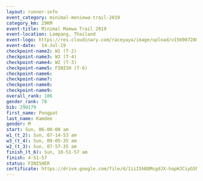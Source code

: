 ```yaml
---
layout: runner-info 
event_category: minimal-meniewa-trail-2019 
category_km: 29KM 
event-title: Minimal Maewa Trail 2019 
event-location: Lampang, Thailand 
event-logo: https://res.cloudinary.com/raceyaya/image/upload/v1569072805/logo/minimal-trail_ktnvsp.jpg 
event-date:  14-Jul-19 
checkpoint-name2: W1 (T-2) 
checkpoint-name3: W3 (T-4) 
checkpoint-name4: W2 (T-3) 
checkpoint-name5: FINISH (T-6) 
checkpoint-name6: 
checkpoint-name7: 
checkpoint-name8: 
checkpoint-name9: 
overall_rank: 106
gender_rank: 78
bib: 290179
first_name: Pongpat
last_name: Kamdee
gender: M
start: Sun, 06-00-00 am
w1_(t_2): Sun, 07-14-53 am
w3_(t_4): Sun, 09-05-35 am
w2_(t_3): Sun, 07-57-35 am
finish_(t_6): Sun, 10-51-57 am
finish: 4-51-57
status: FINISHER
certificate: https://drive.google.com/file/d/1iiI5hB8MsgdJX-hopHJCiyG5NzLgU3eJ/view?usp=sharing
---
```

